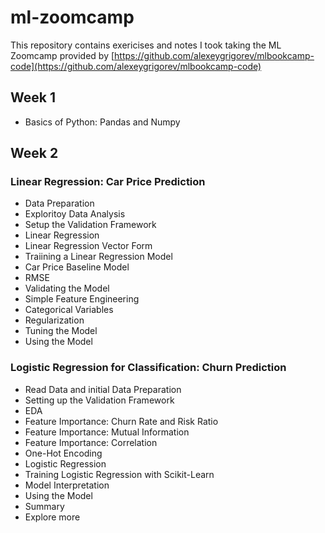 # ml-zoomcamp

This repository contains exericises and notes I took taking the ML Zoomcamp provided by [https://github.com/alexeygrigorev/mlbookcamp-code](https://github.com/alexeygrigorev/mlbookcamp-code)

## Week 1

* Basics of Python: Pandas and Numpy

## Week 2

### Linear Regression: Car Price Prediction
* Data Preparation
* Exploritoy Data Analysis
* Setup the Validation Framework
* Linear Regression
* Linear Regression Vector Form
* Traiining a Linear Regression Model
* Car Price Baseline Model
* RMSE
* Validating the Model
* Simple Feature Engineering
* Categorical Variables
* Regularization
* Tuning the Model
* Using the Model

### Logistic Regression for Classification: Churn Prediction
* Read Data and initial Data Preparation
* Setting up the Validation Framework
* EDA
* Feature Importance: Churn Rate and Risk Ratio
* Feature Importance: Mutual Information
* Feature Importance: Correlation
* One-Hot Encoding
* Logistic Regression
* Training Logistic Regression with Scikit-Learn
* Model Interpretation
* Using the Model
* Summary
* Explore more
